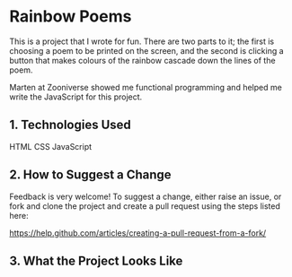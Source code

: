 # Rainbow Poems

This is a project that I wrote for fun. There are two parts to it; the first is choosing a poem to be printed on the screen, and the second is clicking a button that makes colours of the rainbow cascade down the lines of the poem.

Marten at Zooniverse showed me functional programming and helped me write the JavaScript for this project.

## 1. Technologies Used

HTML
CSS
JavaScript

## 2. How to Suggest a Change

Feedback is very welcome! To suggest a change, either raise an issue, or fork and clone the project and create a pull request using the steps listed here:

https://help.github.com/articles/creating-a-pull-request-from-a-fork/

## 3. What the Project Looks Like

<img href="screenshot.png">
